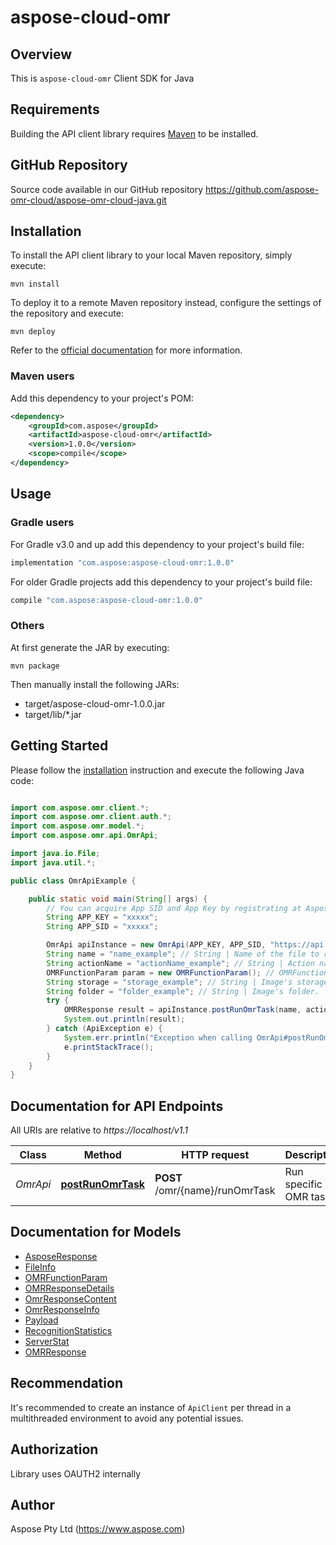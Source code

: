 # aspose-cloud-omr

## Overview

This is `aspose-cloud-omr` Client SDK for Java

## Requirements

Building the API client library requires [Maven](https://maven.apache.org/) to be installed.

## GitHub Repository

Source code available in our GitHub repository https://github.com/aspose-omr-cloud/aspose-omr-cloud-java.git

## Installation

To install the API client library to your local Maven repository, simply execute:

```shell
mvn install
```

To deploy it to a remote Maven repository instead, configure the settings of the repository and execute:

```shell
mvn deploy
```

Refer to the [official documentation](https://maven.apache.org/plugins/maven-deploy-plugin/usage.html) for more information.

### Maven users

Add this dependency to your project's POM:

```xml
<dependency>
    <groupId>com.aspose</groupId>
    <artifactId>aspose-cloud-omr</artifactId>
    <version>1.0.0</version>
    <scope>compile</scope>
</dependency>
```

## Usage

### Gradle users

For Gradle v3.0 and up add this dependency to your project's build file:

```groovy
implementation "com.aspose:aspose-cloud-omr:1.0.0"
```

For older Gradle projects add this dependency to your project's build file:

```groovy
compile "com.aspose:aspose-cloud-omr:1.0.0"
```

### Others

At first generate the JAR by executing:

    mvn package

Then manually install the following JARs:

* target/aspose-cloud-omr-1.0.0.jar
* target/lib/*.jar

## Getting Started

Please follow the [installation](#installation) instruction and execute the following Java code:

```java

import com.aspose.omr.client.*;
import com.aspose.omr.client.auth.*;
import com.aspose.omr.model.*;
import com.aspose.omr.api.OmrApi;

import java.io.File;
import java.util.*;

public class OmrApiExample {

    public static void main(String[] args) {
        // You can acquire App SID and App Key by registrating at Aspose Cloud Dashboard https://dashboard.aspose.cloud
        String APP_KEY = "xxxxx";
        String APP_SID = "xxxxx";

        OmrApi apiInstance = new OmrApi(APP_KEY, APP_SID, "https://api.aspose.cloud/v1.1");
        String name = "name_example"; // String | Name of the file to recognize.
        String actionName = "actionName_example"; // String | Action name ['CorrectTemplate', 'FinalizeTemplate', 'RecognizeImage']
        OMRFunctionParam param = new OMRFunctionParam(); // OMRFunctionParam | Function params, specific for each actionName
        String storage = "storage_example"; // String | Image's storage.
        String folder = "folder_example"; // String | Image's folder.
        try {
            OMRResponse result = apiInstance.postRunOmrTask(name, actionName, param, storage, folder);
            System.out.println(result);
        } catch (ApiException e) {
            System.err.println("Exception when calling OmrApi#postRunOmrTask");
            e.printStackTrace();
        }
    }
}

```

## Documentation for API Endpoints

All URIs are relative to *https://localhost/v1.1*

Class | Method | HTTP request | Description
------------ | ------------- | ------------- | -------------
*OmrApi* | [**postRunOmrTask**](docs/OmrApi.md#postRunOmrTask) | **POST** /omr/{name}/runOmrTask | Run specific OMR task


## Documentation for Models

 - [AsposeResponse](docs/AsposeResponse.md)
 - [FileInfo](docs/FileInfo.md)
 - [OMRFunctionParam](docs/OMRFunctionParam.md)
 - [OMRResponseDetails](docs/OMRResponseDetails.md)
 - [OmrResponseContent](docs/OmrResponseContent.md)
 - [OmrResponseInfo](docs/OmrResponseInfo.md)
 - [Payload](docs/Payload.md)
 - [RecognitionStatistics](docs/RecognitionStatistics.md)
 - [ServerStat](docs/ServerStat.md)
 - [OMRResponse](docs/OMRResponse.md)



## Recommendation

It's recommended to create an instance of `ApiClient` per thread in a multithreaded environment to avoid any potential issues.

## Authorization

Library uses OAUTH2 internally

## Author

Aspose Pty Ltd (https://www.aspose.com)




